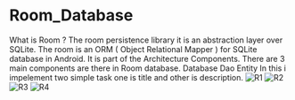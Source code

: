 # Room_Database
What is Room ?
The room persistence library it is an abstraction layer over SQLite.
The room is an ORM ( Object Relational Mapper ) for SQLite database in Android. It is part of the Architecture Components.
There are 3 main components are there in Room database.
Database
Dao
Entity
In this i impelement two simple task one is title and other is description.
![R1](https://github.com/ADMusab12/Room_Database/assets/135734466/1bb3fc36-b264-4604-8ab0-d442c27579e1)
![R2](https://github.com/ADMusab12/Room_Database/assets/135734466/ecba586a-1354-4251-a19a-0e2dde2ce0ac)
![R3](https://github.com/ADMusab12/Room_Database/assets/135734466/ea1ad554-4eaf-4a64-9c8b-9c607d9403ff)
![R4](https://github.com/ADMusab12/Room_Database/assets/135734466/7ec1f69f-71de-45f7-a8c9-77e7c80916ca)

